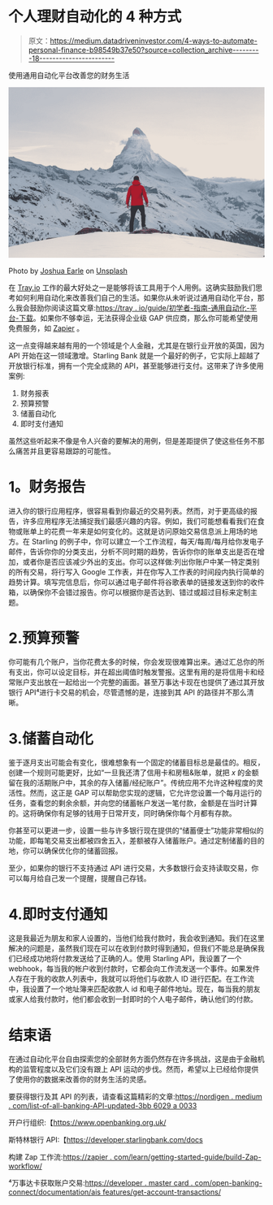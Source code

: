 # 个人理财自动化的 4 种方式

> 原文：<https://medium.datadriveninvestor.com/4-ways-to-automate-personal-finance-b98549b37e50?source=collection_archive---------18----------------------->

使用通用自动化平台改善您的财务生活

![](img/76b9fd7eb702bc55be3347b044a47d2a.png)

Photo by [Joshua Earle](https://unsplash.com/@joshuaearle?utm_source=medium&utm_medium=referral) on [Unsplash](https://unsplash.com?utm_source=medium&utm_medium=referral)

在 [Tray.io](https://tray.io) 工作的最大好处之一是能够将该工具用于个人用例。这确实鼓励我们思考如何利用自动化来改善我们自己的生活。如果你从未听说过通用自动化平台，那么我会鼓励你阅读这篇文章:[https://tray . io/guide/初学者-指南-通用自动化-平台-下载](https://tray.io/guide/beginners-guide-to-general-automation-platforms-download)。如果你不够幸运，无法获得企业级 GAP 供应商，那么你可能希望使用免费服务，如 [Zapier](https://zapier.com/) 。

这一点变得越来越有用的一个领域是个人金融，尤其是在银行业开放的英国，因为 API 开始在这一领域激增。Starling Bank 就是一个最好的例子，它实际上超越了开放银行标准，拥有一个完全成熟的 API，甚至能够进行支付。这带来了许多使用案例:

1.  财务报表
2.  预算预警
3.  储蓄自动化
4.  即时支付通知

虽然这些听起来不像是令人兴奋的要解决的用例，但是差距提供了使这些任务不那么痛苦并且更容易跟踪的可能性。

# **1。财务报告**

进入你的银行应用程序，很容易看到你最近的交易列表。然而，对于更高级的报告，许多应用程序无法捕捉我们最感兴趣的内容。例如，我们可能想看看我们在食物或账单上的花费一年来是如何变化的。这就是访问原始交易信息派上用场的地方。在 Starling 的例子中，你可以建立一个工作流程，每天/每周/每月给你发电子邮件，告诉你你的分类支出，分析不同时期的趋势，告诉你你的账单支出是否在增加，或者你是否应该减少外出的支出。你可以这样做:列出你账户中某一特定类别的所有交易，将行写入 Google 工作表，并在你写入工作表的时间段内执行简单的趋势计算。填写完信息后，你可以通过电子邮件将谷歌表单的链接发送到你的收件箱，以确保你不会错过报告。你可以根据你是否达到、错过或超过目标来定制主题。

# 2.预算预警

你可能有几个账户，当你花费太多的时候，你会发现很难算出来。通过汇总你的所有支出，你可以设定目标，并在超出阈值时触发警报。这里有用的是将信用卡和经常账户支出放在一起给出一个完整的画面。甚至万事达卡现在也提供了通过其开放银行 API⁴进行卡交易的机会，尽管遗憾的是，连接到其 API 的路径并不那么清晰。

# 3.储蓄自动化

鉴于逐月支出可能会有变化，很难想象有一个固定的储蓄目标总是最佳的。相反，创建一个规则可能更好，比如“一旦我还清了信用卡和房租&账单，就把 *x* 的金额留在我的活期账户中，其余的存入储蓄/经纪账户”。传统应用不允许这种程度的灵活性。然而，这正是 GAP 可以帮助您实现的逻辑，它允许您设置一个每月运行的任务，查看您的剩余余额，并向您的储蓄帐户发送一笔付款，金额是在当时计算的。这将确保你有足够的钱用于日常开支，同时确保你每个月都有存款。

你甚至可以更进一步，设置一些与许多银行现在提供的“储蓄便士”功能非常相似的功能，即每笔交易支出都被四舍五入，差额被存入储蓄账户。通过定制储蓄的目的地，你可以确保优化你的储蓄回报。

至少，如果你的银行不支持通过 API 进行交易，大多数银行会支持读取交易，你可以每月给自己发一个提醒，提醒自己存钱。

# 4.即时支付通知

这是我最近为朋友和家人设置的，当他们给我付款时，我会收到通知。我们在这里解决的问题是，虽然我们现在可以在收到付款时得到通知，但我们不能总是确保我们已经成功地将付款发送给了正确的人。使用 Starling API，我设置了一个 webhook，每当我的帐户收到付款时，它都会向工作流发送一个事件。如果发件人存在于我的收款人列表中，我就可以将他们与收款人 ID 进行匹配。在工作流中，我设置了一个地址簿来匹配收款人 id 和电子邮件地址。现在，每当我的朋友或家人给我付款时，他们都会收到一封即时的个人电子邮件，确认他们的付款。

# 结束语

在通过自动化平台自由探索您的全部财务方面仍然存在许多挑战，这是由于金融机构的监管程度以及它们没有跟上 API 运动的步伐。然而，希望以上已经给你提供了使用你的数据来改善你的财务生活的灵感。

要获得银行及其 API 的列表，请查看这篇精彩的文章:[https://nordigen . medium . com/list-of-all-banking-API-updated-3bb 6029 a 0033](https://nordigen.medium.com/list-of-all-banking-apis-updated-3bb6029a0033)

开户行组织:【https://www.openbanking.org.uk/ 

斯特林银行 API:【https://developer.starlingbank.com/docs 

构建 Zap 工作流:[https://zapier . com/learn/getting-started-guide/build-Zap-workflow/](https://zapier.com/learn/getting-started-guide/build-zap-workflow/)

⁴万事达卡获取账户交易:[https://developer . master card . com/open-banking-connect/documentation/ais features/get-account-transactions/](https://developer.mastercard.com/open-banking-connect/documentation/aisfeatures/get-account-transactions/)